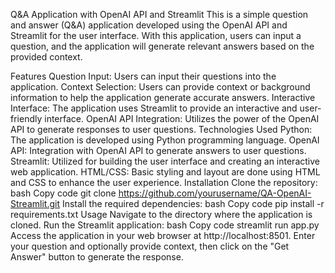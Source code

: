 Q&A Application with OpenAI API and Streamlit
This is a simple question and answer (Q&A) application developed using the OpenAI API and Streamlit for the user interface. With this application, users can input a question, and the application will generate relevant answers based on the provided context.

Features
Question Input: Users can input their questions into the application.
Context Selection: Users can provide context or background information to help the application generate accurate answers.
Interactive Interface: The application uses Streamlit to provide an interactive and user-friendly interface.
OpenAI API Integration: Utilizes the power of the OpenAI API to generate responses to user questions.
Technologies Used
Python: The application is developed using Python programming language.
OpenAI API: Integration with OpenAI API to generate answers to user questions.
Streamlit: Utilized for building the user interface and creating an interactive web application.
HTML/CSS: Basic styling and layout are done using HTML and CSS to enhance the user experience.
Installation
Clone the repository:
bash
Copy code
git clone https://github.com/yourusername/QA-OpenAI-Streamlit.git
Install the required dependencies:
bash
Copy code
pip install -r requirements.txt
Usage
Navigate to the directory where the application is cloned.
Run the Streamlit application:
bash
Copy code
streamlit run app.py
Access the application in your web browser at http://localhost:8501.
Enter your question and optionally provide context, then click on the "Get Answer" button to generate the response.

